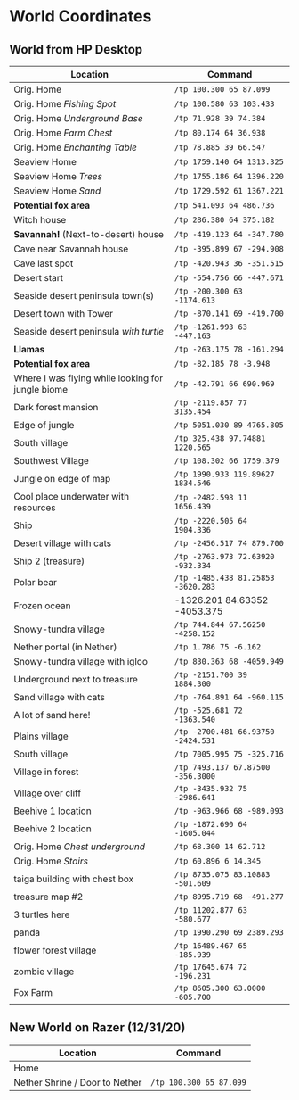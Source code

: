 # World Coordinates

## World from HP Desktop

Location | Command
--- | ---
Orig. Home | `/tp 100.300 65 87.099`
Orig. Home *Fishing Spot* | `/tp 100.580 63 103.433`
Orig. Home *Underground Base* | `/tp 71.928 39 74.384`
Orig. Home *Farm Chest* | `/tp 80.174 64 36.938`
Orig. Home *Enchanting Table* | `/tp 78.885 39 66.547`
Seaview Home | `/tp 1759.140 64 1313.325`
Seaview Home *Trees* | `/tp 1755.186 64 1396.220`
Seaview Home *Sand* | `/tp 1729.592 61 1367.221`
**Potential fox area** | `/tp 541.093 64 486.736`
Witch house | `/tp 286.380 64 375.182`
**Savannah!** (Next-to-desert) house | `/tp -419.123 64 -347.780`
Cave near Savannah house | `/tp -395.899 67 -294.908`
Cave last spot | `/tp -420.943 36 -351.515`
Desert start | `/tp -554.756 66 -447.671`
Seaside desert peninsula town(s) | `/tp -200.300 63 -1174.613`
Desert town with Tower | `/tp -870.141 69 -419.700`
Seaside desert peninsula *with turtle* | `/tp -1261.993 63 -447.163`
**Llamas** | `/tp -263.175 78 -161.294`
**Potential fox area** | `/tp -82.185 78 -3.948`
Where I was flying while looking for jungle biome | `/tp -42.791 66 690.969`
Dark forest mansion | `/tp -2119.857 77 3135.454`
Edge of jungle |`/tp 5051.030 89 4765.805`
South village | `/tp 325.438 97.74881 1220.565`
Southwest Village | `/tp 108.302 66 1759.379`
Jungle on edge of map | `/tp 1990.933 119.89627 1834.546`
Cool place underwater with resources | `/tp -2482.598 11 1656.439`
Ship | `/tp -2220.505 64 1904.336`
Desert village with cats | `/tp -2456.517 74 879.700`
Ship 2 (treasure) | `/tp -2763.973 72.63920 -932.334`
Polar bear | `/tp -1485.438 81.25853 -3620.283`
Frozen ocean | -1326.201 84.63352 -4053.375
Snowy-tundra village | `/tp 744.844 67.56250 -4258.152`
Nether portal (in Nether) | `/tp 1.786 75 -6.162`
Snowy-tundra village with igloo | `/tp 830.363 68 -4059.949`
Underground next to treasure | `/tp -2151.700 39 1884.300`
Sand village with cats | `/tp -764.891 64 -960.115`
A lot of sand here! | `/tp -525.681 72 -1363.540`
Plains village | `/tp -2700.481 66.93750 -2424.531`
South village | `/tp 7005.995 75 -325.716`
Village in forest | `/tp 7493.137 67.87500 -356.3000`
Village over cliff | `/tp -3435.932 75 -2986.641`
Beehive 1 location | `/tp -963.966 68 -989.093`
Beehive 2 location | `/tp -1872.690 64 -1605.044`
Orig. Home *Chest underground* | `/tp 68.300 14 62.712`
Orig. Home *Stairs* | `/tp 60.896 6 14.345`
taiga building with chest box | `/tp 8735.075 83.10883 -501.609`
treasure map #2 | `/tp 8995.719 68 -491.277`
3 turtles here | `/tp 11202.877 63 -580.677`
panda | `/tp 1990.290 69 2389.293`
flower forest village | `/tp 16489.467 65 -185.939`
zombie village | `/tp 17645.674 72 -196.231`
Fox Farm | `/tp 8605.300 63.0000 -605.700`

## New World on Razer (12/31/20)

Location | Command
--- | ---
Home |
Nether Shrine / Door to Nether | `/tp 100.300 65 87.099`
